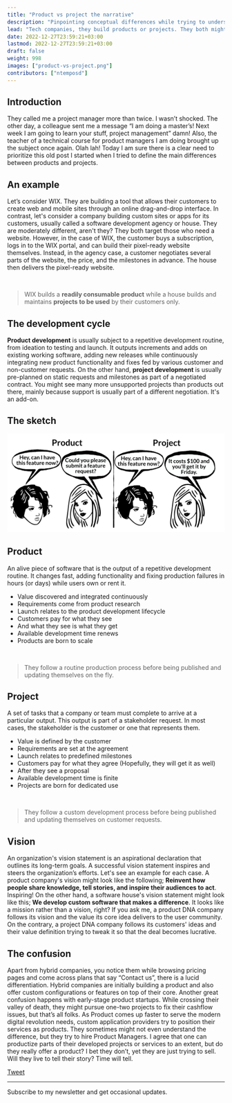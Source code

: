 ```yaml
---
title: "Product vs project the narrative"
description: "Pinpointing conceptual differences while trying to understand what software products and projects are."
lead: "Τech companies, they build products or projects. They both might bring in fuel to get them going; however, apart from making money, what’s the vision? That's usually a good question to ask when trying to differentiate product and project 🧬DNA companies."
date: 2022-12-27T23:59:21+03:00
lastmod: 2022-12-27T23:59:21+03:00
draft: false
weight: 998
images: ["product-vs-project.png"]
contributors: ["ntemposd"]
---
```


## Introduction

They called me a project manager more than twice. I wasn’t shocked. The other day, a colleague sent me a message “I am doing a master’s! Next week I am going to learn your stuff, project management” damn! Also, the teacher of a technical course for product managers I am doing brought up the subject once again. Olah lah! Today I am sure there is a clear need to prioritize this old post I started when I tried to define the main differences between products and projects.

## An example

Let’s consider WIX. They are building a tool that allows their customers to create web and mobile sites through an online drag-and-drop interface. In contrast, let's consider a company building custom sites or apps for its customers, usually called a software development agency or house. They are moderately different, aren't they? They both target those who need a website. However, in the case of WIX, the customer buys a subscription, logs in to the WIX portal, and can build their pixel-ready website themselves. Instead, in the agency case, a customer negotiates several parts of the website, the price, and the milestones in advance. The house then delivers the pixel-ready website.

<br>

> WIX builds a **readily consumable product** while a house builds and maintains **projects to be used** by their customers only.

## The development cycle

**Product development** is usually subject to a repetitive development routine, from ideation to testing and launch. It outputs increments and adds on existing working software, adding new releases while continuously integrating new product functionality and fixes fed by various customer and non-customer requests. On the other hand, **project development** is usually pre-planned on static requests and milestones as part of a negotiated contract. You might see many more unsupported projects than products out there, mainly because support is usually part of a different negotiation. It's an add-on.

## The sketch

![Product vs Project Sketch](product-vs-project.png "When a customer asks for a new feature, and also sets the timeline!")

## Product

An alive piece of software that is the output of a repetitive development routine. It changes fast, adding functionality and fixing production failures in hours (or days) while users own or rent it.

* Value discovered and integrated continuously
* Requirements come from product research
* Launch relates to the product development lifecycle
* Customers pay for what they see
* And what they see is what they get
* Available development time renews
* Products are born to scale

<br>

> They follow a routine production process before being published and updating themselves on the fly.

## Project

A set of tasks that a company or team must complete to arrive at a particular output. This output is part of a stakeholder request. In most cases, the stakeholder is the customer or one that represents them.

* Value is defined by the customer
* Requirements are set at the agreement
* Launch relates to predefined milestones
* Customers pay for what they agree (Hopefully, they will get it as well)
* After they see a proposal
* Available development time is finite
* Projects are born for dedicated use

<br>

> They follow a custom development process before being published and updating themselves on customer requests.

## Vision

An organization's vision statement is an aspirational declaration that outlines its long-term goals. A successful vision statement inspires and steers the organization’s efforts. Let's see an example for each case. A product company's vision might look like the following; **Reinvent how people share knowledge, tell stories, and inspire their audiences to act**. Inspiring! On the other hand, a software house's vision statement might look like this; **We develop custom software that makes a difference**. It looks like a mission rather than a vision, right? If you ask me, a product DNA company follows its vision and the value its core idea delivers to the user community. On the contrary, a project DNA company follows its customers' ideas and their value definition trying to tweak it so that the deal becomes lucrative.

## The confusion

Apart from hybrid companies, you notice them while browsing pricing pages and come across plans that say “Contact us”, there is a lucid differentiation. Hybrid companies are initially building a product and also offer custom configurations or features on top of their core. Another great confusion happens with early-stage product startups. While crossing their valley of death, they might pursue one-two projects to fix their cashflow issues, but that’s all folks. As Product comes up faster to serve the modern digital revolution needs, custom application providers try to position their services as products. They sometimes might not even understand the difference, but they try to hire Product Managers. I agree that one can productize parts of their developed projects or services to an extent, but do they really offer a product? I bet they don’t, yet they are just trying to sell. Will they live to tell their story? Time will tell.

<a href="https://twitter.com/share?ref_src=twsrc%5Etfw" class="twitter-share-button" data-size="large" data-via="ntemposd" data-hashtags="product" data-show-count="false">Tweet</a><script async src="https://platform.twitter.com/widgets.js" charset="utf-8"></script>

---
Subscribe to my newsletter and get occasional updates.

<div id="custom-substack-embed"></div>

<script>
  window.CustomSubstackWidget = {
    substackUrl: "ntemposd.substack.com",
    placeholder: "example@gmail.com",
    buttonText: "Subscribe",
    theme: "purple"
  };
</script>
<script src="https://substackapi.com/widget.js" async></script>
